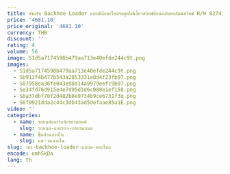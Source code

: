 ```yaml
---
title: สําหรับ Backhoe Loader แบบมีล้ออะไหล่รถขุดไฟเลี้ยวสวิทช์ย้อนกลับคอลัมน์สวิทช์ R/H 82741
price: '4681.10'
price_original: '4681.10'
currency: THB
discount: ''
rating: 4
volume: 56
image: S1d5a7174598b479aa713e40efde244c9t.png
images:
  - S1d5a7174598b479aa713e40efde244c9t.png
  - Sb913f4b477b543a2853331a8d4f23fb97.png
  - S07958ea36fe043e98d14a9979eefc9b07.png
  - Se34fd76d915e4e7d95d3d6c080e1ef158.png
  - S6a37dbf70f2d482b8e9734b9ce6731f3q.png
  - S6f9921dda2c44c3db43ad5defaae85a1E.png
video: ''
categories:
  - name: รถยนต์และรถจักรยานยนต์
    slug: รถยนต-และรถจ-กรยานยนต
  - name: ชิ้นส่วนภายใน
    slug: นส-วนภายใน
slug: าหร-backhoe-loader-แบบม-ออะไหล
encode: omh5kDa
lang: th
---
```

  
